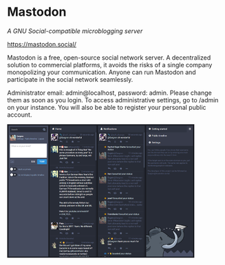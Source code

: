 # Mastodon
_A GNU Social-compatible microblogging server_

https://mastodon.social/

Mastodon is a free, open-source social network server. A decentralized solution to commercial platforms,
it avoids the risks of a single company monopolizing your communication.
Anyone can run Mastodon and participate in the social network seamlessly.

Administrator email: admin@localhost, password: admin. Please change them as soon as you login.
To access administrative settings, go to /admin on your instance.
You will also be able to register your personal public account.

[![](screenshots/0_mastodon_index_small.png)](screenshots/0_mastodon_index.png)
